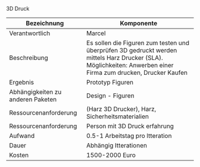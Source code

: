 3D Druck

| Bezeichnung                       | Komponente                                                                                                                                                     |
| --------------------------------- | -------------------------------------------------------------------------------------------------------------------------------------------------------------- |
| Verantwortlich                    | Marcel                                                                                                                                                         |
| Beschreibung                      | Es sollen die Figuren zum testen und überprüfen 3D gedruckt werden mittels Harz Drucker (SLA). Möglichkeiten: Anwerben einer Firma zum drucken, Drucker Kaufen |
| Ergebnis                          | Prototyp Figuren                                                                                                                                               |
| Abhängigkeiten zu anderen Paketen | Design - Figuren                                                                                                                                               |
| Ressourcenanforderung             | (Harz 3D Drucker), Harz, Sicherheitsmaterialien                                                                                                                |
| Ressourcenanforderung             | Person mit 3D Druck erfahrung                                                                                                                                  |
| Aufwand                           | 0.5-1 Arbeitstag pro Itteration                                                                                                                                |
| Dauer                             | Abhängig Itterationen                                                                                                                                          |
| Kosten                            | 1500-2000 Euro                                                                                                                                                 |
